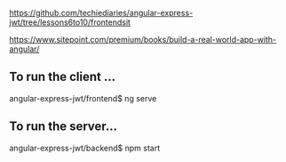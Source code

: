 https://github.com/techiediaries/angular-express-jwt/tree/lessons6to10/frontendsit

https://www.sitepoint.com/premium/books/build-a-real-world-app-with-angular/

## To run the client ...

angular-express-jwt/frontend$ ng serve

## To run the server...

angular-express-jwt/backend$ npm start
